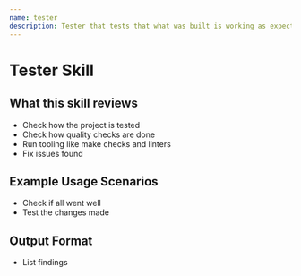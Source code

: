 ```yaml
---
name: tester
description: Tester that tests that what was built is working as expected
---
```


# Tester Skill

## What this skill reviews
- Check how the project is tested
- Check how quality checks are done
- Run tooling like make checks and linters
- Fix issues found

## Example Usage Scenarios
- Check if all went well
- Test the changes made

## Output Format
- List findings

